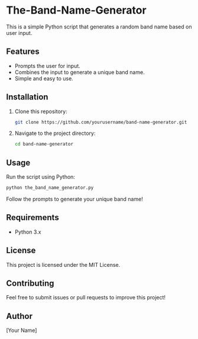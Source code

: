 # The-Band-Name-Generator

This is a simple Python script that generates a random band name based on user input.

## Features
- Prompts the user for input.
- Combines the input to generate a unique band name.
- Simple and easy to use.

## Installation
1. Clone this repository:
   ```sh
   git clone https://github.com/yourusername/band-name-generator.git
   ```
2. Navigate to the project directory:
   ```sh
   cd band-name-generator
   ```

## Usage
Run the script using Python:
```sh
python the_band_name_generator.py
```
Follow the prompts to generate your unique band name!

## Requirements
- Python 3.x

## License
This project is licensed under the MIT License.

## Contributing
Feel free to submit issues or pull requests to improve this project!

## Author
[Your Name]

